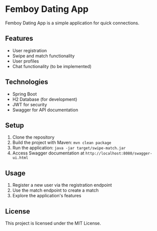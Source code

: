 # Femboy Dating App

Femboy Dating App is a simple application for quick connections.

## Features

- User registration
- Swipe and match functionality
- User profiles
- Chat functionality (to be implemented)

## Technologies

- Spring Boot
- H2 Database (for development)
- JWT for security
- Swagger for API documentation

## Setup

1. Clone the repository
2. Build the project with Maven: `mvn clean package`
3. Run the application: `java -jar target/swipe-match.jar`
4. Access Swagger documentation at `http://localhost:8080/swagger-ui.html`

## Usage

1. Register a new user via the registration endpoint
2. Use the match endpoint to create a match
3. Explore the application's features

## License

This project is licensed under the MIT License.
